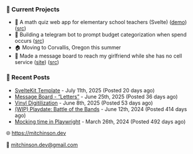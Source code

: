 ### 📌 Current Projects
- 📝 A math quiz web app for elementary school teachers (Svelte) ([demo](https://quiz-staging.mitchinson.dev/)) ([src](https://github.com/bmitchinson/budget-entry))
- 💸 Building a telegram bot to prompt budget categorization when spend occurs ([src](https://github.com/bmitchinson/sms-accountant))
- 🏠 Moving to Corvallis, Oregon this summer
- 💌 Made a message board to reach my girlfriend while she has no cell service ([site](https://letters.mitchinson.dev/)) ([src](https://github.com/bmitchinson/letters))

### 📝 Recent Posts

- [SvelteKit Template](https://blog.mitchinson.dev/sveltekit-template) - July 11th, 2025 (Posted 20 days ago)
- [Message Board - “Letters”](https://blog.mitchinson.dev/letters) - June 25th, 2025 (Posted 36 days ago)
- [Vinyl Digitilization](https://blog.mitchinson.dev/vinyl) - June 8th, 2025 (Posted 53 days ago)
- [(WIP) Playdate: Battle of the Bands](https://blog.mitchinson.dev/playdate-dev-one) - June 12th, 2024 (Posted 414 days ago)
- [Mocking time in Playwright](https://blog.mitchinson.dev/playwright-mock-time) - March 26th, 2024 (Posted 492 days ago)

🌐 https://mitchinson.dev

💌 mitchinson.dev@gmail.com